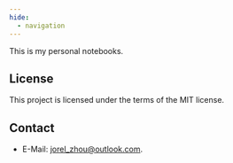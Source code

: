 ```yaml
---
hide:
  - navigation
---
```


This is my personal notebooks.

## License

This project is licensed under the terms of the MIT license.


## Contact
- E-Mail:
  [jorel_zhou@outlook.com](jorel_zhou@outlook.com).
